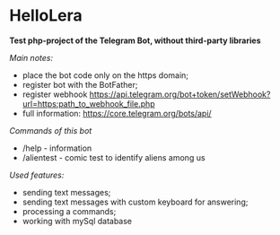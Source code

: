 # HelloLera

**Test php-project of the Telegram Bot, without third-party libraries**

_Main notes:_
- place the bot code only on the https domain;
- register bot with the BotFather;
- register webhook https://api.telegram.org/bot+token/setWebhook?url=https:path_to_webhook_file.php
- full information: https://core.telegram.org/bots/api/

_Commands of this bot_
- /help - information
- /alientest - comic test to identify aliens among us

_Used features:_
- sending text messages;
- sending text messages with custom keyboard for answering;
- processing a commands;
- working with mySql database
